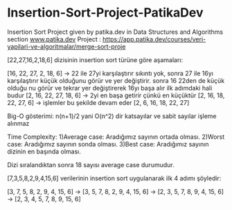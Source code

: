 # Insertion-Sort-Project-PatikaDev
Insertion Sort Project given by patika.dev in Data Structures and Algorithms section  www.patika.dev
Project : https://app.patika.dev/courses/veri-yapilari-ve-algoritmalar/merge-sort-proje

[22,27,16,2,18,6] dizisinin insertion sort türüne göre aşamaları:

[16, 22, 27, 2, 18, 6] -> 22 ile 27yi karşılaştırır sıkıntı yok, sonra 27 ile 16yı karşılaştırır küçük olduğunu görür ve yer değiştirir. sonra 16 22den de küçük olduğu
nu görür ve tekrar yer değiştirerek 16yı başa alır ilk adımdaki hali budur
[2, 16, 22, 27, 18, 6] -> 2yi en başa getirir çünkü en küçüktür
[2, 16, 18, 22, 27, 6] -> işlemler bu şekilde devam eder
[2, 6, 16, 18, 22, 27]

Big-O gösterimi: n(n+1)/2 yani O(n^2) dir katsayılar ve sabit sayılar işleme alınmaz

Time Complexity:
1)Average case: Aradığımız sayının ortada olması.
2)Worst case: Aradığımız sayının sonda olması.
3)Best case: Aradığımız sayının dizinin en başında olması.

Dizi sıralandıktan sonra 18 sayısı average case durumudur.

[7,3,5,8,2,9,4,15,6] verilerinin insertion sort uygulanarak ilk 4 adımı şöyledir: 

[3, 7, 5, 8, 2, 9, 4, 15, 6] -> [3, 5, 7, 8, 2, 9, 4, 15, 6] -> [2, 3, 5, 7, 8, 9, 4, 15, 6] -> [2, 3, 4, 5, 7, 8, 9, 15, 6]

